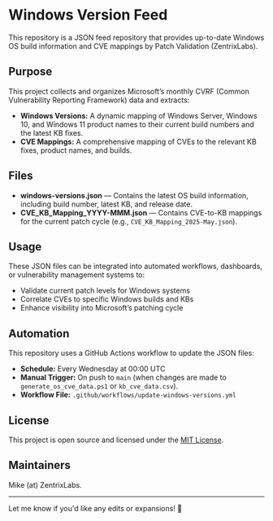 # Windows Version Feed

This repository is a JSON feed repository that provides up-to-date Windows OS build information and CVE mappings by Patch Validation (ZentrixLabs).

## Purpose

This project collects and organizes Microsoft’s monthly CVRF (Common Vulnerability Reporting Framework) data and extracts:

- **Windows Versions:** A dynamic mapping of Windows Server, Windows 10, and Windows 11 product names to their current build numbers and the latest KB fixes.
- **CVE Mappings:** A comprehensive mapping of CVEs to the relevant KB fixes, product names, and builds.

## Files

- **windows-versions.json** — Contains the latest OS build information, including build number, latest KB, and release date.
- **CVE_KB_Mapping_YYYY-MMM.json** — Contains CVE-to-KB mappings for the current patch cycle (e.g., `CVE_KB_Mapping_2025-May.json`).

## Usage

These JSON files can be integrated into automated workflows, dashboards, or vulnerability management systems to:
- Validate current patch levels for Windows systems
- Correlate CVEs to specific Windows builds and KBs
- Enhance visibility into Microsoft’s patching cycle

## Automation

This repository uses a GitHub Actions workflow to update the JSON files:
- **Schedule:** Every Wednesday at 00:00 UTC
- **Manual Trigger:** On push to `main` (when changes are made to `generate_os_cve_data.ps1` or `kb_cve_data.csv`).
- **Workflow File:** `.github/workflows/update-windows-versions.yml`

## License

This project is open source and licensed under the [MIT License](LICENSE).

## Maintainers

Mike (at) ZentrixLabs.

---

Let me know if you'd like any edits or expansions! 🚀
